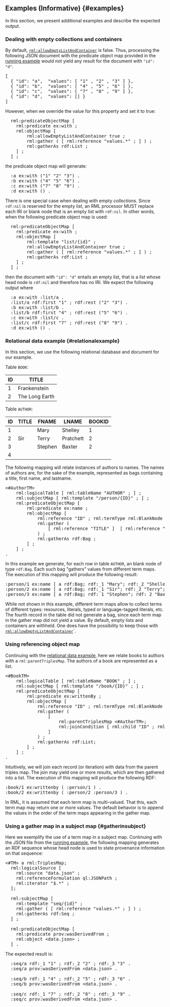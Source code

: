 ## Examples (Informative) {#examples}

In this section, we present additional examples and describe the expected output.


### Dealing with empty collections and containers

By default, [`rml:allowEmptyListAndContainer`](#rml-allowemptylistandcontainer) is false. 
Thus, processing the following JSON document with the predicate object map provided in the [running example](#runningexample) would not yield any result for the document with `"id": "d"`.

<pre class="ex-input">
[ 
  { "id": "a",  "values": [ "1" , "2" , "3" ] },
  { "id": "b",  "values": [ "4" , "5" , "6" ] },
  { "id": "c",  "values": [ "7" , "8" , "9" ] },
  { "id": "d",  "values": [] } 
]
</pre>

However, when we override the value for this property and set it to true:

<pre class="ex-mapping">
  rml:predicateObjectMap [
    rml:predicate ex:with ;
    rml:objectMap [
        rml:allowEmptyListAndContainer true ;
        rml:gather ( [ rml:reference "values.*" ; ] ) ;
        rml:gatherAs rdf:List ;
    ] ;
  ] ;
</pre>

the predicate object map will generate:

<pre class="ex-output">
  :a ex:with ("1" "2" "3") .
  :b ex:with ("4" "5" "6") .
  :c ex:with ("7" "8" "9") .
  :d ex:with () .
</pre>

There is one special case when dealing with empty *collections*. Since `rdf:nil` is reserved for the empty list, an RML processor MUST replace each IRI or blank node that is an empty list with `rdf:nil`. 
In other words, when the following predicate object map is used:

<pre class="ex-mapping">
  rml:predicateObjectMap [
    rml:predicate ex:with ;
    rml:objectMap [
        rml:template "list/{id}" ;
        rml:allowEmptyListAndContainer true ;
        rml:gather ( [ rml:reference "values.*" ; ] ) ;
        rml:gatherAs rdf:List ;
    ] ;
  ] ;
</pre>

then the document with `"id": "d"` entails an empty list, that is a list whose head node is `rdf:nil` and therefore has no IRI.
We expect the following output where

<pre class="ex-output">
  :a ex:with :list/a .
  :list/a rdf:first "1" ; rdf:rest ("2" "3") .
  :b ex:with :list/b .
  :list/b rdf:first "4" ; rdf:rest ("5" "6") .
  :c ex:with :list/c .
  :list/c rdf:first "7" ; rdf:rest ("8" "9") .
  :d ex:with () . 
</pre>


### Relational data example {#relationalexample}

In this section, we use the following relational database and document for our example.

Table `BOOK`:

| ID  | TITLE |
| --- | --- |
|  1  | Frankenstein |
|  2  | The Long Earth |


Table `AUTHOR`:

| ID | TITLE | FNAME | LNAME | BOOKID | 
| --- | --- | --- | --- | --- |
| 1 | | Mary | Shelley | 1 | 
| 2 | Sir | Terry | Pratchett | 2 | 
| 3 | | Stephen | Baxter | 2 | 
| 4 |||||

The following mapping will relate instances of authors to names. The names of authors are, for the sake of the example, represented as bags containing a title, first name, and lastname.

<pre class="ex-mapping">
<#AuthorTM>
    rml:logicalTable [ rml:tableName "AUTHOR" ; ] ;
    rml:subjectMap [ rml:template "/person/{ID}" ; ] ;
    rml:predicateObjectMap [
        rml:predicate ex:name ;
        rml:objectMap [
            rml:reference "ID" ; rml:termType rml:BlankNode ;
            rml:gather ( 
                [ rml:reference "TITLE" ]  [ rml:reference "FNAME" ]  [ rml:reference "LNAME" ] 
            ) ;
            rml:gatherAs rdf:Bag ;
        ] ;
    ] ;
.
</pre>

In this example we generate, for each row in table `AUTHOR`, an blank node of type `rdf:Bag`. Each such bag "gathers" values from different term maps. The execution of this mapping will produce the following result:

<pre class="ex-output">
:person/1 ex:name [ a rdf:Bag; rdf:_1 "Mary"; rdf:_2 "Shelley" ] . 
:person/2 ex:name [ a rdf:Bag; rdf:_1 "Sir"; rdf:_2 "Terry"; rdf:_3 "Pratchett" ] . 
:person/3 ex:name [ a rdf:Bag; rdf:_1 "Stephen"; rdf:_2 "Baxter" ] .
</pre>

While not shown in this example, different term maps allow to collect terms of different types: resources, literals, typed or language-tagged literals, etc. The fourth record in the table did not generate a bag, since each term map in the gather map did not yield a value. 
By default, empty lists and containers are withheld. One does have the possibility to keep those with [`rml:allowEmptyListAndContainer`](#rml-allowemptylistandcontainer)`.


### Using referencing object map

Continuing with the [relational data example](#relationalexample), here we relate books to authors with a `rml:parentTriplesMap`. The authors of a book are represented as a list.

<pre class="ex-mapping">
<#BookTM>
    rml:logicalTable [ rml:tableName "BOOK" ; ] ;
    rml:subjectMap [ rml:template "/book/{ID}" ; ] ;
    rml:predicateObjectMap [
        rml:predicate ex:writtenBy ;
        rml:objectMap [
            rml:reference "ID" ; rml:termType rml:BlankNode ;
            rml:gather ( 
                [ 
                    rml:parentTriplesMap <#AuthorTM>;
                    rml:joinCondition [ rml:child "ID" ; rml:parent "BOOKID" ; ] ;
                ] 
            ) ;
            rml:gatherAs rdf:List;
        ] ;
    ] ;
.
</pre>

Intuitively, we will join each record (or iteration) with data from the parent triples map. The join may yield one or more results, which are then gathered into a list. The execution of this mapping will produce the following RDF:

<pre class="ex-output">
:book/1 ex:writtenby ( :person/1 ) . 
:book/2 ex:writtenby ( :person/2 :person/3 ) .
</pre>

In RML, it is assumed that each term map is multi-valued. That this, each term map may return one or more values. The default behavior is to append the values in the order of the term maps appearing in the gather map.


### Using a gather map in a subject map {#gatherinsubject}

Here we exemplify the use of a term map in a subject map. Continuing with the JSON file from the [running example](#runningexample), the following mapping generates an RDF sequence whose head node is used to state provenance information on that sequence:

<pre class="ex-mapping">
<#TM> a rml:TriplesMap;
  rml:logicalSource [
    rml:source "data.json" ;
    rml:referenceFormulation ql:JSONPath ;
    rml:iterator "$.*" ;
  ];

  rml:subjectMap [
    rml:template "seq/{id}" ;
    rml:gather ( [ rml:reference "values.*" ; ] ) ;
    rml:gatherAs rdf:Seq ;  
  ] ;
  
  rml:predicateObjectMap [
    rml:predicate prov:wasDerivedFrom ;
    rml:object &lt;data.json&gt; ;
  ] .
</pre>

The expected result is:

<pre class="ex-output">
  :seq/a rdf:_1 "1" ; rdf:_2 "2" ; rdf:_3 "3" .
  :seq/a prov:wasDerivedFrom &lt;data.json&gt; .
  
  :seq/b rdf:_1 "4" ; rdf:_2 "5" ; rdf:_3 "6" .
  :seq/b prov:wasDerivedFrom &lt;data.json&gt; .
  
  :seq/c rdf:_1 "7" ; rdf:_2 "8" ; rdf:_3 "9" .
  :seq/c prov:wasDerivedFrom &lt;data.json&gt; .
</pre>
